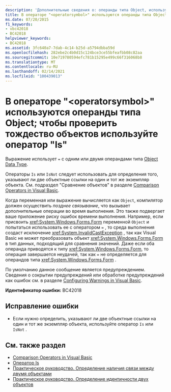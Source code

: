 ```yaml
---
description: 'Дополнительные сведения о: операнды типа Object, используемые для оператора " <operatorsymbol> "; используйте оператор "is" для проверки удостоверения объекта'
title: В операторе "<operatorsymbol>" используются операнды типа Object; чтобы проверить тождество объектов используйте оператор "Is"
ms.date: 07/20/2015
f1_keywords:
- vbc42018
- BC42018
helpviewer_keywords:
- BC42018
ms.assetid: 3fc640a7-7dab-4c14-b25d-a5794dbba59d
ms.openlocfilehash: 282ebe2c4b0d15c124bce3ce55bfeafbb08c82aa
ms.sourcegitcommit: 10e719780594efc781b15295e499c66f316068b8
ms.translationtype: MT
ms.contentlocale: ru-RU
ms.lasthandoff: 02/14/2021
ms.locfileid: "100439013"
---
```

# <a name="operands-of-type-object-used-for-operator-operatorsymbol-use-the-is-operator-to-test-object-identity"></a>В операторе "\<operatorsymbol>" используются операнды типа Object; чтобы проверить тождество объектов используйте оператор "Is"

Выражение использует `=` с одним или двумя операндами типа [Object Data Type](../language-reference/data-types/object-data-type.md).  
  
 Операторы `Is` или `IsNot` следует использовать для определения того, указывают ли две объектные ссылки на один и тот же экземпляр объекта. См. подраздел "Сравнение объектов" в разделе [Comparison Operators in Visual Basic](../programming-guide/language-features/operators-and-expressions/comparison-operators.md).  
  
 Когда переменная или выражение вычисляется как `Object`, компилятор должен осуществить *позднее связывание*, что вызывает дополнительные операции во время выполнения. Это также подвергает ваше приложение риску ошибок времени выполнения. Например, если присвоить <xref:System.Windows.Forms.Form> переменной `Object` и попытаться использовать ее с оператором `=` , то среда выполнения создаст исключение <xref:System.InvalidCastException> , так как Visual Basic не может преобразовать объект <xref:System.Windows.Forms.Form> в тип данных, подходящий для сравнения значений. Даже если оба операнда приводятся к типу <xref:System.Windows.Forms.Form>, то операция завершается неудачей, так как `=` не определяется для операндов типа <xref:System.Windows.Forms.Form> .  
  
 По умолчанию данное сообщение является предупреждением. Сведения о сокрытии предупреждений или обработке предупреждений как ошибок см. в разделе [Configuring Warnings in Visual Basic](/visualstudio/ide/configuring-warnings-in-visual-basic).  
  
 **Идентификатор ошибки:** BC42018  
  
## <a name="to-correct-this-error"></a>Исправление ошибки  
  
- Если нужно определить, указывают ли две объектные ссылки на один и тот же экземпляр объекта, используйте оператор `Is` или `IsNot` .  
  
## <a name="see-also"></a>См. также раздел

- [Comparison Operators in Visual Basic](../programming-guide/language-features/operators-and-expressions/comparison-operators.md)
- [Оператор Is](../language-reference/operators/is-operator.md)
- [Практическое руководство. Определение наличия связи между двумя объектами](../programming-guide/language-features/variables/how-to-determine-whether-two-objects-are-related.md)
- [Практическое руководство. Определение идентичности двух объектов](../programming-guide/language-features/variables/how-to-determine-whether-two-objects-are-identical.md)
